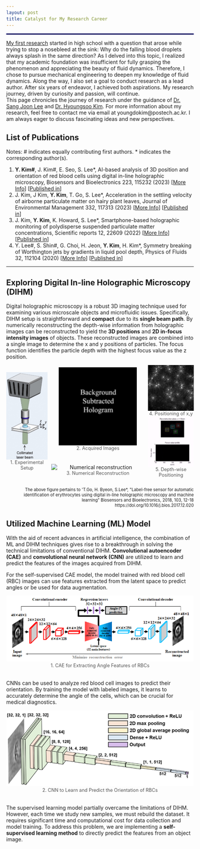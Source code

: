 ```yaml
---
layout: post
title: Catalyst for My Research Career
---
```


<hr style='border : 1.5px solid navy;'>
<a href="https://youngdo-kim.github.io/research/2020/11/09/First-project/">My first research</a> started in high school with a question that arose while trying to stop a nosebleed at the sink: Why do the falling blood droplets always splash in the same direction? As I delved into this topic, I realized that my academic foundation was insufficient for fully grasping the phenomenon and appreciating the beauty of fluid dynamics. Therefore, I chose to pursue mechanical engineering to deepen my knowledge of fluid dynamics. Along the way, I also set a goal to conduct research as a lead author. After six years of endeavor, I achieved both aspirations. My research journey, driven by curiosity and passion, will continue.
<div class="message">
This page chronicles the journey of research under the guidance of <a href="https://me.postech.ac.kr/page/professor13_en">Dr. Sang Joon Lee</a> and <a href="https://hyoungsookimm.wixsite.com/filkaist">Dr. Hyoungsoo Kim</a>. For more information about my research, feel free to contact me via email at youngdokim@postech.ac.kr. I am always eager to discuss fascinating ideas and new perspectives.
</div>

<h2>List of Publications</h2>
Notes: # indicates equally contributing first authors. * indicates the corresponding author(s).
<ol>
  <li><strong>Y. Kim#</strong>, J. Kim#, E. Seo, S. Lee*, AI-based analysis of 3D position and orientation of red blood cells using digital in-line holographic microscopy, Biosensors and Bioelectronics 223, 115232 (2023) 
 [<a href="https://youngdo-kim.github.io/research/2024/03/17/AI-Driven-Enhancements-for-DIHM/">More Info</a>] [<a href="https://www.sciencedirect.com/science/article/pii/S0956566323001744#section-cited-by">Published in</a>]</li>
  <li>J. Kim, J Kim, <strong>Y. Kim</strong>, T. Go, S. Lee*, Acceleration in the settling velocity of airborne particulate matter on hairy plant leaves, Journal of Environmental Management 332, 117313 (2023) [<a href="https://youngdo-kim.github.io/research/2022/03/16/Comprehensive-PM-Studies-Using-DIHM/">More Info</a>] [<a href="https://www.sciencedirect.com/science/article/pii/S0301479723001019">Published in</a>]</li>
  <li>J. Kim, <strong>Y. Kim</strong>, K. Howard, S. Lee*, Smartphone-based holographic monitoring of polydisperse suspended particulate matter concentrations, Scientific reports 12, 22609 (2022) [<a href="https://youngdo-kim.github.io/research/2022/03/16/Comprehensive-PM-Studies-Using-DIHM/">More Info</a>] [<a href="https://www.nature.com/articles/s41598-022-27215-6">Published in</a>]</li>
  <li>Y. Lee#, S. Shin#, G. Choi, H. Jeon, <strong>Y. Kim</strong>, H. Kim*, Symmetry breaking of Worthington jets by gradients in liquid pool depth, Physics of  Fluids 32, 112104 (2020) [<a href="https://youngdo-kim.github.io/research/2020/11/09/First-project/">More Info</a>] [<a href="https://pubs.aip.org/aip/pof/article/32/11/112104/1033346/Symmetry-breaking-of-Worthington-jets-by-gradients">Published in</a>]</li>
</ol>

<hr>
<h2> Exploring Digital In-line Holographic Microscopy (DIHM) </h2>

Digital holographic microscopy is a robust 3D imaging technique used for examining various microscale objects and microfluidic issues. Specifically, DIHM setup is straightforward and <strong>compact</strong> due to its <strong>single beam path</strong>. By numerically reconstructing the depth-wise information from holographic images can be reconstructed to yield the <strong>3D positions</strong> and <strong>2D in-focus intensity images</strong> of objects. These reconstructed images are combined into a single image to determine the x and y positions of particles. The focus function identifies the particle depth with the highest focus value as the z position.


<div style="display: flex; align-items: center;gap: 10px;">
  <figure style="margin: 0; text-align: center;">
    <img src="/Research/figures/DIHMsetup.png" alt="Experimental setup" style="width: 250px; height: auto; display: block; margin: 0 auto;">
    <figcaption style="font-size: 0.9em; color: #555;">1. Experimental Setup</figcaption>
  </figure>
  <div style="display: flex; flex-direction: column;gap: 35px;">
    <figure style="margin: 0; text-align: center;">
      <img src="/Research/figures/image3.gif" alt="Acquired images" style="width: 210px; height: auto; margin-bottom: 30px; display: block; margin: 0 auto;">
      <figcaption style="font-size: 0.9em; color: #555;">2. Acquired Images</figcaption>
    </figure>
    <figure style="margin: 0; text-align: center;">
      <img src="/Research/figures/image5.gif" alt="Numerical reconstruction" style="width: 250px; height: auto; display: block; margin: 0 auto;">
      <figcaption style="font-size: 0.9em; color: #555;">3. Numerical Reconstruction</figcaption>
    </figure>
  </div>
  <div style="display: flex; flex-direction: column;gap: 0px;">
    <figure style="margin: 0; text-align: center;">
      <img src="/Research/figures/image6.jpeg" alt="Positioning of x,y" style="width: 185px; height: auto; margin-bottom: 10px; display: block; margin: 0 auto;">
      <figcaption style="font-size: 0.9em; color: #555;">4. Positioning of x,y</figcaption>
    </figure>
    <figure style="margin: 0; text-align: center;">
      <img src="/Research/figures/image8.gif" alt="Depth-wise Positioning" style="width: 275px; height: auto; display: block; margin: 0 auto;">
      <figcaption style="font-size: 0.9em; color: #555;">5. Depth-wise Positioning</figcaption>
    </figure>
  </div>
</div>

<p style="font-size: 0.8em; text-align: right;"><br>The above figure pertains to 'T.Go, H. Byeon, S.Lee*, "Label-free sensor for automatic identification of erythrocytes using digital in-line holographic microscopy and machine learning" Biosensors and Bioelectronics, 2018, 103, 12-18 https://doi.org/10.1016/j.bios.2017.12.020</p>

<h2> Utilized Machine Learning (ML) Model </h2>

With the aid of recent advances in artificial intelligence, the combination of ML and DIHM techniques gives rise to a breakthrough in solving the technical limitations of conventional DIHM. <strong>Convolutional autoencoder (CAE)</strong> and <strong>convolutional neural network (CNN)</strong> are utilized to learn and predict the features of the images acquired from DIHM.

For the self-supervised CAE model, the model trained with red blood cell (RBC) images can use features extracted from the latent space to predict angles or be used for data augmentation.
<figure style="margin: 0; text-align: center;">
  <img src="/Research/figures/AI1.png" alt= "CAE model">
  <figcaption style="font-size: 0.9em; color: #555;">1. CAE for Extracting Angle Features of RBCs </figcaption>
</figure>


<br>CNNs can be used to analyze red blood cell images to predict their orientation. By training the model with labeled images, it learns to accurately determine the angle of the cells, which can be crucial for medical diagnostics.

<figure style="margin: 0; text-align: center;">
  <img src="/Research/figures/AI2.png" alt= "CNN model">
  <figcaption style="font-size: 0.9em; color: #555;">2. CNN to Learn and Predict the Orientation of RBCs</figcaption>
</figure>

<br>The supervised learning model partially overcame the limitations of DIHM. However, each time we study new samples, we must rebuild the dataset. It requires significant time and computational cost for data collection and model training. To address this problem, we are implementing a <strong>self-supervised learning method</strong> to directly predict the features from an object image.
